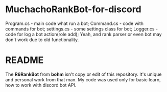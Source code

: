 # MuchachoRankBot-for-discord
Program.cs - main code what run a bot;
Command.cs - code with commands for bot;
settings.cs - some settings class for bot;
Logger.cs - code for log a bot action(role add);
Yeah, and rank parser or even bot may don't work due to old functionality.

# README
The **R6RankBot** from **bohm** isn't copy or edit of this repository.
It's unique and personal work from that man.
My code was used only for basic learn, how to work with discord bot API.
